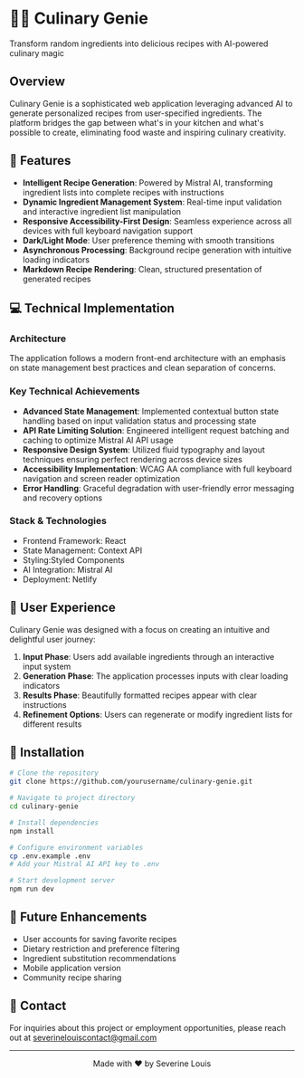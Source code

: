 # 🧞‍♂️ Culinary Genie

 Transform random ingredients into delicious recipes with AI-powered culinary magic


## Overview

Culinary Genie is a sophisticated web application leveraging advanced AI to generate personalized recipes from user-specified ingredients. The platform bridges the gap between what's in your kitchen and what's possible to create, eliminating food waste and inspiring culinary creativity.

## 🚀 Features

- **Intelligent Recipe Generation**: Powered by Mistral AI, transforming ingredient lists into complete recipes with instructions
- **Dynamic Ingredient Management System**: Real-time input validation and interactive ingredient list manipulation
- **Responsive Accessibility-First Design**: Seamless experience across all devices with full keyboard navigation support
- **Dark/Light Mode**: User preference theming with smooth transitions
- **Asynchronous Processing**: Background recipe generation with intuitive loading indicators
- **Markdown Recipe Rendering**: Clean, structured presentation of generated recipes

## 💻 Technical Implementation

### Architecture
The application follows a modern front-end architecture with an emphasis on state management best practices and clean separation of concerns.

### Key Technical Achievements
- **Advanced State Management**: Implemented contextual button state handling based on input validation status and processing state
- **API Rate Limiting Solution**: Engineered intelligent request batching and caching to optimize Mistral AI API usage
- **Responsive Design System**: Utilized fluid typography and layout techniques ensuring perfect rendering across device sizes
- **Accessibility Implementation**: WCAG AA compliance with full keyboard navigation and screen reader optimization
- **Error Handling**: Graceful degradation with user-friendly error messaging and recovery options

### Stack & Technologies
- Frontend Framework: React
- State Management: Context API
- Styling:Styled Components
- AI Integration: Mistral AI
- Deployment: Netlify

## 📱 User Experience

Culinary Genie was designed with a focus on creating an intuitive and delightful user journey:

1. **Input Phase**: Users add available ingredients through an interactive input system
2. **Generation Phase**: The application processes inputs with clear loading indicators
3. **Results Phase**: Beautifully formatted recipes appear with clear instructions
4. **Refinement Options**: Users can regenerate or modify ingredient lists for different results

## 🔧 Installation

```bash
# Clone the repository
git clone https://github.com/yourusername/culinary-genie.git

# Navigate to project directory
cd culinary-genie

# Install dependencies
npm install

# Configure environment variables
cp .env.example .env
# Add your Mistral AI API key to .env

# Start development server
npm run dev
```

## 🔮 Future Enhancements

- User accounts for saving favorite recipes
- Dietary restriction and preference filtering
- Ingredient substitution recommendations
- Mobile application version
- Community recipe sharing

## 📧 Contact

For inquiries about this project or employment opportunities, please reach out at severinelouiscontact@gmail.com

---

<p align="center">
  Made with ❤️ by Severine Louis
</p>
